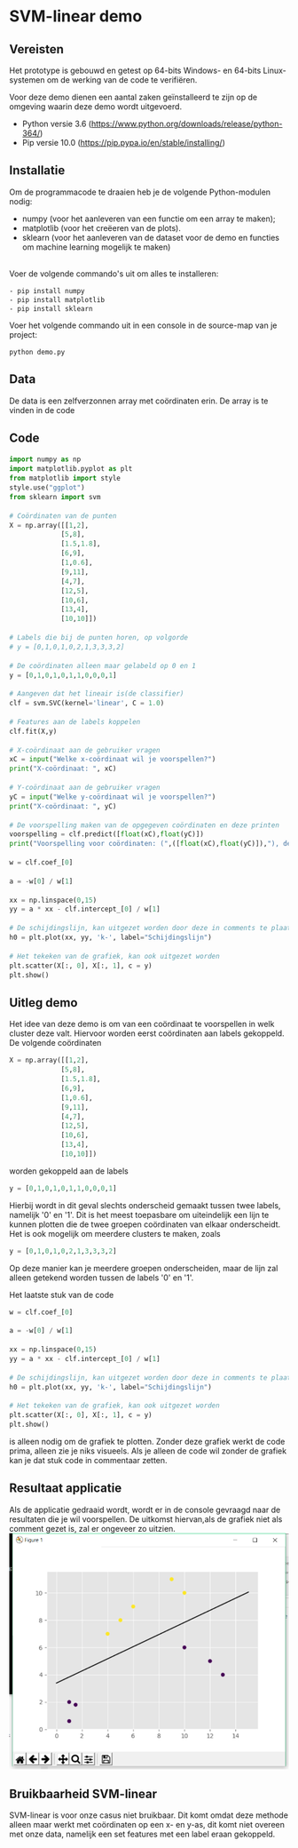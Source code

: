 # SVM-linear demo

## Vereisten
Het prototype is gebouwd en getest op 64-bits Windows- en 64-bits Linux-systemen om de werking van de code te verifiëren.

Voor deze demo dienen een aantal zaken geïnstalleerd te zijn op de omgeving waarin deze demo wordt uitgevoerd.

- Python versie 3.6   (https://www.python.org/downloads/release/python-364/)
- Pip versie 10.0     (https://pip.pypa.io/en/stable/installing/)

## Installatie
Om de programmacode te draaien heb je de volgende Python-modulen nodig:

- numpy (voor het aanleveren van een functie om een array te maken);
- matplotlib (voor het creëeren van de plots).
- sklearn (voor het aanleveren van de dataset voor de demo en functies om machine learning mogelijk te maken)<br><br>

Voer de volgende commando's uit om alles te installeren: <br>
```
- pip install numpy
- pip install matplotlib
- pip install sklearn
```

Voer het volgende commando uit in een console in de source-map van je project:
```
python demo.py
```

## Data
De data is een zelfverzonnen array met coördinaten erin. De array is te vinden in de code

## Code
```python
import numpy as np
import matplotlib.pyplot as plt
from matplotlib import style
style.use("ggplot")
from sklearn import svm

# Coördinaten van de punten
X = np.array([[1,2],
             [5,8],
             [1.5,1.8],
             [6,9],
             [1,0.6],
             [9,11],
             [4,7],
             [12,5],
             [10,6],
             [13,4],
             [10,10]])

# Labels die bij de punten horen, op volgorde
# y = [0,1,0,1,0,2,1,3,3,3,2]

# De coördinaten alleen maar gelabeld op 0 en 1
y = [0,1,0,1,0,1,1,0,0,0,1]

# Aangeven dat het lineair is(de classifier)
clf = svm.SVC(kernel='linear', C = 1.0)

# Features aan de labels koppelen
clf.fit(X,y)

# X-coördinaat aan de gebruiker vragen
xC = input("Welke x-coördinaat wil je voorspellen?")
print("X-coördinaat: ", xC)

# Y-coördinaat aan de gebruiker vragen
yC = input("Welke y-coördinaat wil je voorspellen?")
print("X-coördinaat: ", yC)

# De voorspelling maken van de opgegeven coördinaten en deze printen
voorspelling = clf.predict([float(xC),float(yC)])
print("Voorspelling voor coördinaten: (",([float(xC),float(yC)]),"), de voorspelling valt binnen categorie ", voorspelling)

w = clf.coef_[0]

a = -w[0] / w[1]

xx = np.linspace(0,15)
yy = a * xx - clf.intercept_[0] / w[1]

# De schijdingslijn, kan uitgezet worden door deze in comments te plaatsen
h0 = plt.plot(xx, yy, 'k-', label="Schijdingslijn")

# Het tekeken van de grafiek, kan ook uitgezet worden
plt.scatter(X[:, 0], X[:, 1], c = y)
plt.show()

```

## Uitleg demo
Het idee van deze demo is om van een coördinaat te voorspellen in welk cluster deze valt. Hiervoor worden eerst coördinaten aan labels gekoppeld. 
De volgende coördinaten 
```python
X = np.array([[1,2],
             [5,8],
             [1.5,1.8],
             [6,9],
             [1,0.6],
             [9,11],
             [4,7],
             [12,5],
             [10,6],
             [13,4],
             [10,10]])
```
worden gekoppeld aan de labels
```python
y = [0,1,0,1,0,1,1,0,0,0,1]
```
Hierbij wordt in dit geval slechts onderscheid gemaakt tussen twee labels, namelijk '0' en '1'. Dit is het meest toepasbare om uiteindelijk een lijn te kunnen plotten die de twee groepen coördinaten van elkaar onderscheidt. Het is ook mogelijk om meerdere clusters te maken, zoals
```python
y = [0,1,0,1,0,2,1,3,3,3,2]
```
Op deze manier kan je meerdere groepen onderscheiden, maar de lijn zal alleen getekend worden tussen de labels '0' en '1'. 

Het laatste stuk van de code
```python
w = clf.coef_[0]

a = -w[0] / w[1]

xx = np.linspace(0,15)
yy = a * xx - clf.intercept_[0] / w[1]

# De schijdingslijn, kan uitgezet worden door deze in comments te plaatsen
h0 = plt.plot(xx, yy, 'k-', label="Schijdingslijn")

# Het tekeken van de grafiek, kan ook uitgezet worden
plt.scatter(X[:, 0], X[:, 1], c = y)
plt.show()
```
is alleen nodig om de grafiek te plotten. Zonder deze grafiek werkt de code prima, alleen zie je niks visueels. Als je alleen de code wil zonder de grafiek kan je dat stuk code in commentaar zetten. 

## Resultaat applicatie
Als de applicatie gedraaid wordt, wordt er in de console gevraagd naar de resultaten die je wil voorspellen. De uitkomst hiervan,als de grafiek niet als comment gezet is, zal er ongeveer zo uitzien. 
![Resultaat van de applicatie met grafiek](result.png)

## Bruikbaarheid SVM-linear
SVM-linear is voor onze casus niet bruikbaar. Dit komt omdat deze methode alleen maar werkt met coördinaten op een x- en y-as, dit komt niet overeen met onze data, namelijk een set features met een label eraan gekoppeld. 

